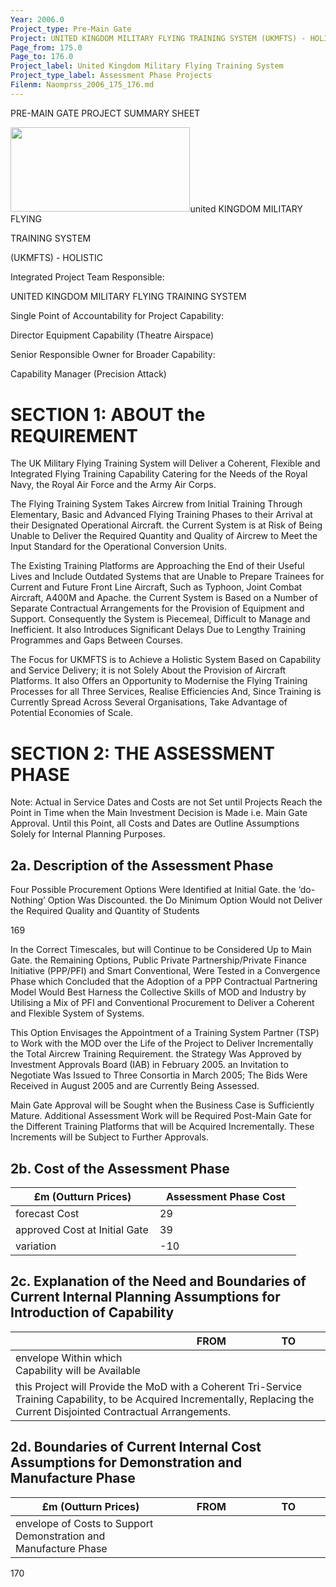 ```yaml
---
Year: 2006.0
Project_type: Pre-Main Gate
Project: UNITED KINGDOM MILITARY FLYING TRAINING SYSTEM (UKMFTS) - HOLISTIC
Page_from: 175.0
Page_to: 176.0
Project_label: United Kingdom Military Flying Training System
Project_type_label: Assessment Phase Projects
Filenm: Naomprss_2006_175_176.md
---
```

PRE-MAIN GATE PROJECT SUMMARY SHEET

<img Src="./Data-Raw/Gfm-Out/Images/Naomprss_2006_175_176./Media/Image1.jpg"
Style="Width:2.99466in;height:1.41331in" />united KINGDOM MILITARY FLYING

TRAINING SYSTEM

(UKMFTS) - HOLISTIC

Integrated Project Team Responsible:

UNITED KINGDOM MILITARY FLYING TRAINING SYSTEM

Single Point of Accountability for Project Capability:

Director Equipment Capability (Theatre Airspace)

Senior Responsible Owner for Broader Capability:

Capability Manager (Precision Attack)

# SECTION 1: ABOUT the REQUIREMENT

The UK Military Flying Training System will Deliver a Coherent, Flexible and Integrated Flying Training Capability Catering for the Needs of the Royal Navy, the Royal Air Force and the Army Air Corps.

The Flying Training System Takes Aircrew from Initial Training Through Elementary, Basic and Advanced Flying Training Phases to their Arrival at their Designated Operational Aircraft. the Current System is at Risk of Being Unable to Deliver the Required Quantity and Quality of Aircrew to Meet the Input Standard for the Operational Conversion Units.

The Existing Training Platforms are Approaching the End of their Useful Lives and Include Outdated Systems that are Unable to Prepare Trainees for Current and Future Front Line Aircraft, Such as Typhoon, Joint Combat Aircraft, A400M and Apache. the Current System is Based on a Number of Separate Contractual Arrangements for the Provision of Equipment and Support. Consequently the System is Piecemeal, Difficult to Manage and Inefficient. It also Introduces Significant Delays Due to Lengthy Training Programmes and Gaps Between Courses.

The Focus for UKMFTS is to Achieve a Holistic System Based on Capability and Service Delivery; it is not Solely About the Provision of Aircraft Platforms. It also Offers an Opportunity to Modernise the Flying Training Processes for all Three Services, Realise Efficiencies And, Since Training is Currently Spread Across Several Organisations, Take Advantage of Potential Economies of Scale.

# SECTION 2: THE ASSESSMENT PHASE

Note: Actual in Service Dates and Costs are not Set until Projects Reach the Point in Time when the Main Investment Decision is Made i.e. Main Gate Approval. Until this Point, all Costs and Dates are Outline Assumptions Solely for Internal Planning Purposes.

## 2a. Description of the Assessment Phase

Four Possible Procurement Options Were Identified at Initial Gate. the
‘do-Nothing’ Option Was Discounted. the Do Minimum Option Would not Deliver the Required Quality and Quantity of Students

169

In the Correct Timescales, but will Continue to be Considered Up to Main Gate. the Remaining Options, Public Private Partnership/Private Finance Initiative (PPP/PFI) and Smart Conventional, Were Tested in a Convergence Phase which Concluded that the Adoption of a PPP Contractual Partnering Model Would Best Harness the Collective Skills of MOD and Industry by Utilising a Mix of PFI and Conventional Procurement to Deliver a Coherent and Flexible System of Systems.

This Option Envisages the Appointment of a Training System Partner (TSP) to Work with the MOD over the Life of the Project to Deliver Incrementally the Total Aircrew Training Requirement. the Strategy Was Approved by Investment Approvals Board (IAB) in February 2005. an Invitation to Negotiate Was Issued to Three Consortia in March 2005;
The Bids Were Received in August 2005 and are Currently Being Assessed.

Main Gate Approval will be Sought when the Business Case is Sufficiently Mature. Additional Assessment Work will be Required Post-Main Gate for the Different Training Platforms that will be Acquired Incrementally. These Increments will be Subject to Further Approvals.

## 2b. Cost of the Assessment Phase

<table>
<colgroup>
<col Style="Width: 50%" />
<col Style="Width: 49%" />
</Colgroup>
<thead>
<tr>
<th>
£m (Outturn Prices)
</Th>
<th>
Assessment Phase Cost
</Th>
</Tr>
</Thead>
<tbody>
<tr>
<td>forecast Cost</Td>
<td>
29
</Td>
</Tr>
<tr>
<td>approved Cost at Initial Gate</Td>
<td>
39
</Td>
</Tr>
<tr>
<td>variation</Td>
<td>
-10
</Td>
</Tr>
</Tbody>
</Table>

## 2c. Explanation of the Need and Boundaries of Current Internal Planning Assumptions for Introduction of Capability

<table>
<colgroup>
<col Style="Width: 50%" />
<col Style="Width: 25%" />
<col Style="Width: 23%" />
</Colgroup>
<thead>
<tr>
<th></Th>
<th>
FROM
</Th>
<th>
TO
</Th>
</Tr>
</Thead>
<tbody>
<tr>
<td>envelope Within which Capability will be Available</Td>
<td>

</Td>
<td>

</Td>
</Tr>
<tr>
<td Colspan="3">this Project will Provide the MoD with a Coherent Tri-Service Training Capability, to be Acquired Incrementally, Replacing the Current Disjointed Contractual Arrangements.</Td>
</Tr>
</Tbody>
</Table>

## 2d. Boundaries of Current Internal Cost Assumptions for Demonstration and Manufacture Phase

<table>
<colgroup>
<col Style="Width: 50%" />
<col Style="Width: 25%" />
<col Style="Width: 23%" />
</Colgroup>
<thead>
<tr>
<th>
£m (Outturn Prices)
</Th>
<th>
FROM
</Th>
<th>
TO
</Th>
</Tr>
</Thead>
<tbody>
<tr>
<td>envelope of Costs to Support Demonstration and Manufacture Phase</Td>
<td>

</Td>
<td>

</Td>
</Tr>
</Tbody>
</Table>

170
